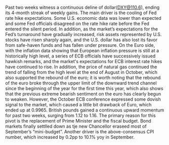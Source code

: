 Past two weeks witness a continuous deline of dollar(DXY@110.6), ending its 4-month streak of weekly gains. The main driver is the cooling of Fed rate hike expectations. Some U.S. economic data was lower than expected and some Fed officials disagreed on the rate hike rate before the Fed entered the silent period. In addition, as the market’s expectations for the Fed’s turnaround have gradually increased, risk assets represented by U.S. stocks have risen sharply again, and the U.S. dollar has also lost its favor from safe-haven funds and has fallen under pressure. 
On the Euro side, with the inflation data showing that European inflation pressure is still at a historically high level, a series of ECB officials have successively issued hawkish remarks, and the market's expectations for ECB interest rate hikes have continued to rise. In addition, the price of natural gas continued the trend of falling from the high level at the end of August in October, which also supported the rebound of the euro; it is worth noting that the rebound of the euro broke through the upper limit of the downward trend channel since the beginning of the year for the first time this year, which also shows that the previous extreme bearish sentiment on the euro has clearly begun to weaken. However, the October ECB conference expressed some dovish signal to the market, which caused a little bit drawback of Euro, which ended up at 0.9965.
British pounds gained a continuous upward momentum for past two weeks, surging from 1.12 to 1.16. The primary reason for this pivot is the replacement of Prime Minister and the fiscal budget. Bond markets finally settlled down as tje new Chancellor eraseed most of September’s “mini-budget”. Another driver is the above-consensus CPI number, which increased by 0.2pp to 10.1% yoy in September.